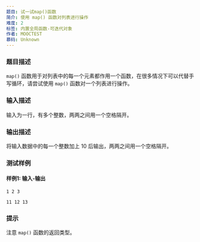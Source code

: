 ```yaml
---
题目: 试一试map()函数
简介: 使用 map() 函数对列表进行操作
难度: 2
标签: 内置全局函数-可迭代对象
作者: MOOCTEST
慕码: Unknown
---
```


### 题目描述

`map()` 函数用于对列表中的每一个元素都作用一个函数，在很多情况下可以代替手写循环，请尝试使用 `map()` 函数对一个列表进行操作。

### 输入描述

输入为一行，有多个整数，两两之间用一个空格隔开。

### 输出描述

将输入数据中的每一个整数加上 10 后输出，两两之间用一个空格隔开。

### 测试样例

#### 样例1: 输入-输出

```
1 2 3
```

```
11 12 13
```

### 提示

注意 `map()` 函数的返回类型。